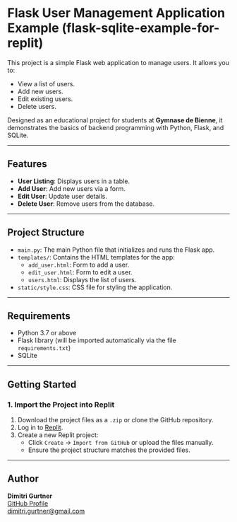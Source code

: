  # Flask User Management Application Example (flask-sqlite-example-for-replit)

This project is a simple Flask web application to manage users. It allows you to:
- View a list of users.
- Add new users.
- Edit existing users.
- Delete users.

Designed as an educational project for students at **Gymnase de Bienne**, it demonstrates the basics of backend programming with Python, Flask, and SQLite.

---

## Features

- **User Listing**: Displays users in a table.
- **Add User**: Add new users via a form.
- **Edit User**: Update user details.
- **Delete User**: Remove users from the database.

---

## Project Structure

- `main.py`: The main Python file that initializes and runs the Flask app.
- `templates/`: Contains the HTML templates for the app:
  - `add_user.html`: Form to add a user.
  - `edit_user.html`: Form to edit a user.
  - `users.html`: Displays the list of users.
- `static/style.css`: CSS file for styling the application.

---

## Requirements

- Python 3.7 or above
- Flask library (will be imported automatically via the file `requirements.txt`)
- SQLite

---

## Getting Started

### **1. Import the Project into Replit**

1. Download the project files as a `.zip` or clone the GitHub repository.
2. Log in to [Replit](https://replit.com/).
3. Create a new Replit project:
   - Click `Create` -> `Import from GitHub` or upload the files manually.
   - Ensure the project structure matches the provided files.

---

## Author

**Dimitri Gurtner**  
[GitHub Profile](https://github.com/d-m-3)  
dimitri.gurtner@gmail.com
